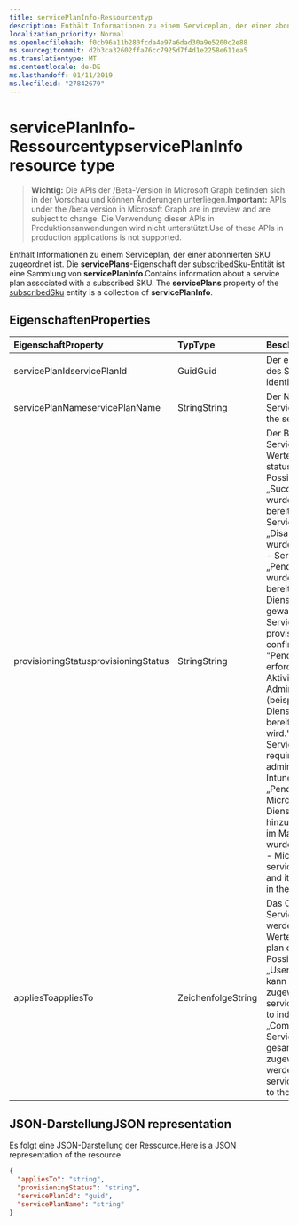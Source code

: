 ```yaml
---
title: servicePlanInfo-Ressourcentyp
description: Enthält Informationen zu einem Serviceplan, der einer abonnierten SKU zugeordnet ist. Die **servicePlans**-Eigenschaft der subscribedSku-Entität ist eine Sammlung von **servicePlanInfo**.
localization_priority: Normal
ms.openlocfilehash: f0cb96a11b280fcda4e97a6dad30a9e5200c2e88
ms.sourcegitcommit: d2b3ca32602ffa76cc7925d7f4d1e2258e611ea5
ms.translationtype: MT
ms.contentlocale: de-DE
ms.lasthandoff: 01/11/2019
ms.locfileid: "27842679"
---
```

# <a name="serviceplaninfo-resource-type"></a><span data-ttu-id="68d55-104">servicePlanInfo-Ressourcentyp</span><span class="sxs-lookup"><span data-stu-id="68d55-104">servicePlanInfo resource type</span></span>

> <span data-ttu-id="68d55-105">**Wichtig:** Die APIs der /Beta-Version in Microsoft Graph befinden sich in der Vorschau und können Änderungen unterliegen.</span><span class="sxs-lookup"><span data-stu-id="68d55-105">**Important:** APIs under the /beta version in Microsoft Graph are in preview and are subject to change.</span></span> <span data-ttu-id="68d55-106">Die Verwendung dieser APIs in Produktionsanwendungen wird nicht unterstützt.</span><span class="sxs-lookup"><span data-stu-id="68d55-106">Use of these APIs in production applications is not supported.</span></span>

<span data-ttu-id="68d55-p103">Enthält Informationen zu einem Serviceplan, der einer abonnierten SKU zugeordnet ist. Die **servicePlans**-Eigenschaft der [subscribedSku](subscribedsku.md)-Entität ist eine Sammlung von **servicePlanInfo**.</span><span class="sxs-lookup"><span data-stu-id="68d55-p103">Contains information about a service plan associated with a subscribed SKU. The **servicePlans** property of the [subscribedSku](subscribedsku.md) entity is a collection of **servicePlanInfo**.</span></span>


## <a name="properties"></a><span data-ttu-id="68d55-109">Eigenschaften</span><span class="sxs-lookup"><span data-stu-id="68d55-109">Properties</span></span>
| <span data-ttu-id="68d55-110">Eigenschaft</span><span class="sxs-lookup"><span data-stu-id="68d55-110">Property</span></span>     | <span data-ttu-id="68d55-111">Typ</span><span class="sxs-lookup"><span data-stu-id="68d55-111">Type</span></span>   |<span data-ttu-id="68d55-112">Beschreibung</span><span class="sxs-lookup"><span data-stu-id="68d55-112">Description</span></span>|
|:---------------|:--------|:----------|
|<span data-ttu-id="68d55-113">servicePlanId</span><span class="sxs-lookup"><span data-stu-id="68d55-113">servicePlanId</span></span>|<span data-ttu-id="68d55-114">Guid</span><span class="sxs-lookup"><span data-stu-id="68d55-114">Guid</span></span>|<span data-ttu-id="68d55-115">Der eindeutige Bezeichner des Serviceplans.</span><span class="sxs-lookup"><span data-stu-id="68d55-115">The unique identifier of the service plan.</span></span>|
|<span data-ttu-id="68d55-116">servicePlanName</span><span class="sxs-lookup"><span data-stu-id="68d55-116">servicePlanName</span></span>|<span data-ttu-id="68d55-117">String</span><span class="sxs-lookup"><span data-stu-id="68d55-117">String</span></span>|<span data-ttu-id="68d55-118">Der Name des Serviceplans.</span><span class="sxs-lookup"><span data-stu-id="68d55-118">The name of the service plan.</span></span>|
|<span data-ttu-id="68d55-119">provisioningStatus</span><span class="sxs-lookup"><span data-stu-id="68d55-119">provisioningStatus</span></span>|<span data-ttu-id="68d55-120">String</span><span class="sxs-lookup"><span data-stu-id="68d55-120">String</span></span>|<span data-ttu-id="68d55-p104">Der Bereitstellungsstatus des Serviceplans. Mögliche Werte:</span><span class="sxs-lookup"><span data-stu-id="68d55-p104">The provisioning status of the service plan. Possible values:</span></span><br/><span data-ttu-id="68d55-123">„Success“ - Der Dienst wurde vollständig bereitgestellt.</span><span class="sxs-lookup"><span data-stu-id="68d55-123">"Success" - Service is fully provisioned.</span></span><br/><span data-ttu-id="68d55-124">„Disabled“ - Der Dienst wurde deaktiviert.</span><span class="sxs-lookup"><span data-stu-id="68d55-124">"Disabled" - Service has been disabled.</span></span><br/><span data-ttu-id="68d55-125">„PendingInput“ - Der Dienst wurde noch nicht bereitgestellt, es wird auf die Dienstbestätigung gewartet.</span><span class="sxs-lookup"><span data-stu-id="68d55-125">"PendingInput" - Service is not yet provisioned; awaiting service confirmation.</span></span><br/><span data-ttu-id="68d55-126">"PendingActivation" - Dienst erfordert explizite Aktivierung vom Administrator (beispielsweise Intune_O365 Dienstplan) jedoch bereitgestellt wird.</span><span class="sxs-lookup"><span data-stu-id="68d55-126">"PendingActivation" - Service is provisioned but requires explicit activation by administrator (for example, Intune_O365 service plan).</span></span><br/><span data-ttu-id="68d55-127">„PendingProvisioning“ - Microsoft hat einen neuen Dienst zur Produkt-SKU hinzugefügt, der noch nicht im Mandanten aktiviert wurde.</span><span class="sxs-lookup"><span data-stu-id="68d55-127">"PendingProvisioning" - Microsoft has added a new service to the product SKU and it has not been activated in the tenant, yet.</span></span>|
|<span data-ttu-id="68d55-128">appliesTo</span><span class="sxs-lookup"><span data-stu-id="68d55-128">appliesTo</span></span>|<span data-ttu-id="68d55-129">Zeichenfolge</span><span class="sxs-lookup"><span data-stu-id="68d55-129">String</span></span>|<span data-ttu-id="68d55-p105">Das Objekt, dem der Serviceplan zugewiesen werden kann. Mögliche Werte:</span><span class="sxs-lookup"><span data-stu-id="68d55-p105">The object the service plan can be assigned to. Possible values:</span></span><br/><span data-ttu-id="68d55-132">„User“ - Der Serviceplan kann einzelnen Benutzern zugewiesen werden.</span><span class="sxs-lookup"><span data-stu-id="68d55-132">"User" - service plan can be assigned to individual users.</span></span><br/><span data-ttu-id="68d55-133">„Company“ - Der Serviceplan kann dem gesamten Mandanten zugewiesen werden.</span><span class="sxs-lookup"><span data-stu-id="68d55-133">"Company" - service plan can be assigned to the entire tenant.</span></span>|

## <a name="json-representation"></a><span data-ttu-id="68d55-134">JSON-Darstellung</span><span class="sxs-lookup"><span data-stu-id="68d55-134">JSON representation</span></span>

<span data-ttu-id="68d55-135">Es folgt eine JSON-Darstellung der Ressource.</span><span class="sxs-lookup"><span data-stu-id="68d55-135">Here is a JSON representation of the resource</span></span>

<!-- {
  "blockType": "resource",
  "optionalProperties": [

  ],
  "@odata.type": "microsoft.graph.servicePlanInfo"
}-->

```json
{
  "appliesTo": "string",
  "provisioningStatus": "string",
  "servicePlanId": "guid",
  "servicePlanName": "string"
}

```

<!-- uuid: 8fcb5dbc-d5aa-4681-8e31-b001d5168d79
2015-10-25 14:57:30 UTC -->
<!-- {
  "type": "#page.annotation",
  "description": "servicePlanInfo resource",
  "keywords": "",
  "section": "documentation",
  "tocPath": ""
}-->
